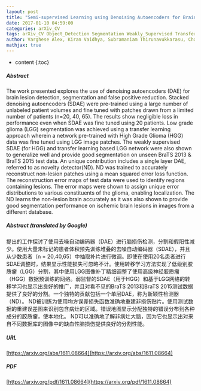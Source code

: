 ```yaml
---
layout: post
title: "Semi-supervised Learning using Denoising Autoencoders for Brain Lesion Detection and Segmentation"
date: 2017-01-10 04:59:00
categories: arXiv_CV
tags: arXiv_CV Object_Detection Segmentation Weakly_Supervised Transfer_Learning Detection
author: Varghese Alex, Kiran Vaidhya, Subramaniam Thirunavukkarasu, Chandrasekharan Kesavdas, Ganapathy Krishnamurthi
mathjax: true
---
```


* content
{:toc}

##### Abstract
The work presented explores the use of denoising autoencoders (DAE) for brain lesion detection, segmentation and false positive reduction. Stacked denoising autoencoders (SDAE) were pre-trained using a large number of unlabeled patient volumes and fine tuned with patches drawn from a limited number of patients (n=20, 40, 65). The results show negligible loss in performance even when SDAE was fine tuned using 20 patients. Low grade glioma (LGG) segmentation was achieved using a transfer learning approach wherein a network pre-trained with High Grade Glioma (HGG) data was fine tuned using LGG image patches. The weakly supervised SDAE (for HGG) and transfer learning based LGG network were also shown to generalize well and provide good segmentation on unseen BraTS 2013 & BraTS 2015 test data. An unique contribution includes a single layer DAE, referred to as novelty detector(ND). ND was trained to accurately reconstruct non-lesion patches using a mean squared error loss function. The reconstruction error maps of test data were used to identify regions containing lesions. The error maps were shown to assign unique error distributions to various constituents of the glioma, enabling localization. The ND learns the non-lesion brain accurately as it was also shown to provide good segmentation performance on ischemic brain lesions in images from a different database.

##### Abstract (translated by Google)
提出的工作探讨了使用去噪自动编码器（DAE）进行脑损伤检测，分割和假阳性减少。使用大量未标记的患者体积预先训练堆叠的去噪自动编码器（SDAE），并且从少数患者（n = 20,40,65）中抽取补片进行微调。即使在使用20名患者进行SDAE调整时，结果显示性能损失可忽略不计。使用转移学习方法实现了低级别胶质瘤（LGG）分割，其中使用LGG图像补丁精细调整了使用高级神经胶质瘤（HGG）数据预训练的网络。弱监督的SDAE（用于HGG）和基于LGG网络的转移学习也显示出良好的推广，并且对看不见的BraTS 2013和BraTS 2015测试数据提供了良好的分割。一个独特的贡献包括一个单层DAE，称为新颖性检测器（ND）。 ND被训练为使用均方误差损失函数准确地重建非损伤贴片。使用测试数据的重建误差图来识别包含病灶的区域。错误地图显示分配独特的错误分布到各种成分的胶质瘤，使本地化。 ND可以准确地了解非病灶大脑，因为它也显示出对来自不同数据库的图像中的缺血性脑损伤提供良好的分割性能。

##### URL
[https://arxiv.org/abs/1611.08664](https://arxiv.org/abs/1611.08664)

##### PDF
[https://arxiv.org/pdf/1611.08664](https://arxiv.org/pdf/1611.08664)

